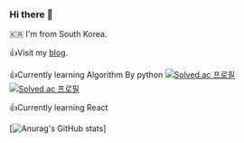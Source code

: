 ### Hi there 👋

🇰🇷 I'm from South Korea.  



👍Visit my [blog](https://koreanddinghwan.github.io/). 

👍Currently learning Algorithm By python 
[![Solved.ac
프로필](http://mazassumnida.wtf/api/mini/generate_badge?boj=rkdaudghks99)](https://github.com/mazassumnida/mazassumnida)
[![Solved.ac
프로필](http://mazassumnida.wtf/api/generate_badge?boj={handle})](https://solved.ac/{handle})

👍Currently learning React
 
[![Anurag's GitHub stats](https://github-readme-stats.vercel.app/api?username=koreanddinghwan)]
